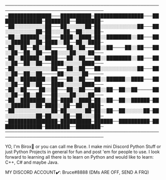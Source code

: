 







──────────────────────────────────────────────────────────────────────────────────
─██████████████───██████████─████████████████───██████████████─████████──████████─
─██░░░░░░░░░░██───██░░░░░░██─██░░░░░░░░░░░░██───██░░░░░░░░░░██─██░░░░██──██░░░░██─
─██░░██████░░██───████░░████─██░░████████░░██───██░░██████░░██─████░░██──██░░████─
─██░░██──██░░██─────██░░██───██░░██────██░░██───██░░██──██░░██───██░░░░██░░░░██───
─██░░██████░░████───██░░██───██░░████████░░██───██░░██──██░░██───████░░░░░░████───
─██░░░░░░░░░░░░██───██░░██───██░░░░░░░░░░░░██───██░░██──██░░██─────██░░░░░░██─────
─██░░████████░░██───██░░██───██░░██████░░████───██░░██──██░░██───████░░░░░░████───
─██░░██────██░░██───██░░██───██░░██──██░░██─────██░░██──██░░██───██░░░░██░░░░██───
─██░░████████░░██─████░░████─██░░██──██░░██████─██░░██████░░██─████░░██──██░░████─
─██░░░░░░░░░░░░██─██░░░░░░██─██░░██──██░░░░░░██─██░░░░░░░░░░██─██░░░░██──██░░░░██─
─████████████████─██████████─██████──██████████─██████████████─████████──████████─
──────────────────────────────────────────────────────────────────────────────────

YO, I'm Birox🧛 or you can call me Bruce. I make mini Discord Python Stuff or just Python Projects in general for fun and post 'em for people to use.
I look forward to learning all there is to learn on Python and would like to learn: C++, C# and maybe Java.

MY DISCORD ACCOUNT✔️:
Bruce#8888 (DMs ARE OFF, SEND A FRQ)


<!---
Biroxx/Biroxx is a ✨ special ✨ repository because its `README.md` (this file) appears on your GitHub profile.
You can click the Preview link to take a look at your changes.
--->
